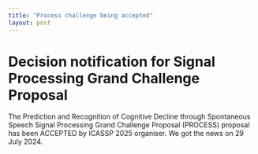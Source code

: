 ```yaml
---
title: "Process challenge being accepted"
layout: post
---
```


# Decision notification for Signal Processing Grand Challenge Proposal

The Prediction and Recognition of Cognitive Decline through Spontaneous Speech Signal Processing Grand Challenge Proposal (PROCESS) proposal has been ACCEPTED by ICASSP 2025 organiser. We got the news on 29 July 2024.
 
